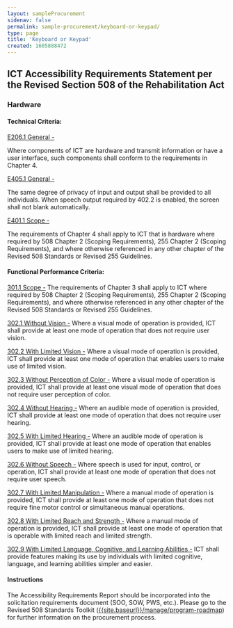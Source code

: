 ```yaml
---
layout: sampleProcurement 
sidenav: false 
permalink: sample-procurement/keyboard-or-keypad/
type: page
title: 'Keyboard or Keypad'
created: 1605888472
---
```


## **ICT Accessibility Requirements Statement per the Revised Section 508 of the Rehabilitation Act**

### **Hardware**

#### **Technical Criteria:**

[E206.1 General -][1]

Where components of ICT are hardware and transmit information or have a user interface, such components shall conform to the requirements in Chapter 4.

[E405.1 General -][2]

The same degree of privacy of input and output shall be provided to all individuals. When speech output required by 402.2 is enabled, the screen shall not blank automatically.

[E401.1 Scope -][3]

The requirements of Chapter 4 shall apply to ICT that is hardware where required by 508 Chapter 2 (Scoping Requirements), 255 Chapter 2 (Scoping Requirements), and where otherwise referenced in any other chapter of the Revised 508 Standards or Revised 255 Guidelines.

#### **Functional Performance Criteria:**

[301.1 Scope -][4] The requirements of Chapter 3 shall apply to ICT where required by 508 Chapter 2 (Scoping Requirements), 255 Chapter 2 (Scoping Requirements), and where otherwise referenced in any other chapter of the Revised 508 Standards or Revised 255 Guidelines.

[302.1 Without Vision -][5] Where a visual mode of operation is provided, ICT shall provide at least one mode of operation that does not require user vision.

[302.2 With Limited Vision -][5] Where a visual mode of operation is provided, ICT shall provide at least one mode of operation that enables users to make use of limited vision.

[302.3 Without Perception of Color -][5] Where a visual mode of operation is provided, ICT shall provide at least one visual mode of operation that does not require user perception of color.

[302.4 Without Hearing -][5] Where an audible mode of operation is provided, ICT shall provide at least one mode of operation that does not require user hearing.

[302.5 With Limited Hearing -][5] Where an audible mode of operation is provided, ICT shall provide at least one mode of operation that enables users to make use of limited hearing.

[302.6 Without Speech -][5] Where speech is used for input, control, or operation, ICT shall provide at least one mode of operation that does not require user speech.

[302.7 With Limited Manipulation -][5] Where a manual mode of operation is provided, ICT shall provide at least one mode of operation that does not require fine motor control or simultaneous manual operations.

[302.8 With Limited Reach and Strength -][5] Where a manual mode of operation is provided, ICT shall provide at least one mode of operation that is operable with limited reach and limited strength.

[302.9 With Limited Language, Cognitive, and Learning Abilities -][5] ICT shall provide features making its use by individuals with limited cognitive, language, and learning abilities simpler and easier.

#### **Instructions**

The Accessibility Requirements Report should be incorporated into the solicitation requirements document (SOO, SOW, PWS, etc.). Please go to the Revised 508 Standards Toolkit&nbsp;([{{site.baseurl}}/manage/program-roadmap][6])  for further information on the procurement process.

 [1]: {{site.baseurl}}/ict-accessibility#e206_1
 [2]: {{site.baseurl}}/ict-accessibility#e405_1
 [3]: {{site.baseurl}}/ict-accessibility#e401_1
 [4]: {{site.baseurl}}/ict-accessibility#e301_1
 [5]: {{site.baseurl}}/ict-accessibility#e302_1
 [6]: {{site.baseurl}}/manage/program-roadmap